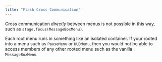 ```yaml
---
title: "Flash Cross Communication"
---
```


Cross communication *directly* between menus is not possible in this way, such as `stage.focus(MessageBoxMenu)`.

Each root menu runs in something like an isolated container.
If your rooted into a menu such as `PauseMenu` or `HUDMenu`, then you would not be able to access members of any other rooted menu such as the vanilla `MessageBoxMenu`.
